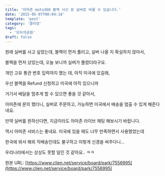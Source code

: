 ```yaml
---
title: '아마존 moto360 블랙 사신 분 실버로 바꿀 수 있습니다.'
date: '2015-05-07T00:04:18'
template: 'post'
category: '클리앙'
tags: 
  - '모두의공원'
draft: false
---
```


원래 실버를 사고 싶었는데, 블랙이 먼저 풀리고, 실버 나올 지 확실하지 않아서,

블랙을 먼저 샀었는데, 오늘 보니까 실버가 풀렸더라구요. 

개인 고유 통관 번호 입력까지 했는 데, 아직 미국에 있길래, 

우선 블랙을 Refund 신청하고 미국에 아직 있으니까 

거기서 배달을 멈추게 할 수 있으면 좋을 것 같아서,

아마존에 문의 했더니, 실버로 주문하고, 가능하면 미국에서 배송을 멈출 수 있게 해준다네요.

만약 실버를 원하신다면, 지금이라도 아마존 라이브 채팅 해보시기 바랍니다.

역시 아마존 서비스는 좋네요. 미국에 있을 때도 너무 만족하면서 사용했었는데

한국에 와서 해외 직배송인데도 불구하고 이렇게 신경을 써주다니...

우리나라에서는 상상도 못할 일인 것 같아요.. ㅋㅋ

원본 URL: [https://www.clien.net/service/board/park/7556995](https://www.clien.net/service/board/park/7556995)